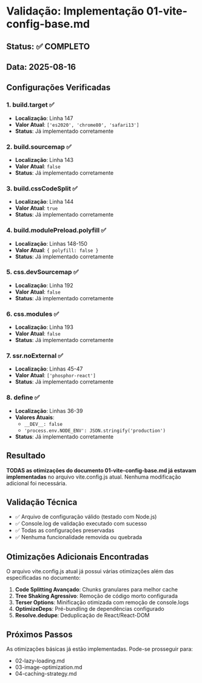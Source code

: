 # Validação: Implementação 01-vite-config-base.md

## Status: ✅ COMPLETO

## Data: 2025-08-16

## Configurações Verificadas

### 1. build.target ✅
- **Localização**: Linha 147
- **Valor Atual**: `['es2020', 'chrome80', 'safari13']`
- **Status**: Já implementado corretamente

### 2. build.sourcemap ✅
- **Localização**: Linha 143
- **Valor Atual**: `false`
- **Status**: Já implementado corretamente

### 3. build.cssCodeSplit ✅
- **Localização**: Linha 144
- **Valor Atual**: `true`
- **Status**: Já implementado corretamente

### 4. build.modulePreload.polyfill ✅
- **Localização**: Linhas 148-150
- **Valor Atual**: `{ polyfill: false }`
- **Status**: Já implementado corretamente

### 5. css.devSourcemap ✅
- **Localização**: Linha 192
- **Valor Atual**: `false`
- **Status**: Já implementado corretamente

### 6. css.modules ✅
- **Localização**: Linha 193
- **Valor Atual**: `false`
- **Status**: Já implementado corretamente

### 7. ssr.noExternal ✅
- **Localização**: Linhas 45-47
- **Valor Atual**: `['phosphor-react']`
- **Status**: Já implementado corretamente

### 8. define ✅
- **Localização**: Linhas 36-39
- **Valores Atuais**:
  - `__DEV__: false`
  - `'process.env.NODE_ENV': JSON.stringify('production')`
- **Status**: Já implementado corretamente

## Resultado

**TODAS as otimizações do documento 01-vite-config-base.md já estavam implementadas** no arquivo vite.config.js atual. Nenhuma modificação adicional foi necessária.

## Validação Técnica

- ✅ Arquivo de configuração válido (testado com Node.js)
- ✅ Console.log de validação executado com sucesso
- ✅ Todas as configurações preservadas
- ✅ Nenhuma funcionalidade removida ou quebrada

## Otimizações Adicionais Encontradas

O arquivo vite.config.js atual já possui várias otimizações além das especificadas no documento:

1. **Code Splitting Avançado**: Chunks granulares para melhor cache
2. **Tree Shaking Agressivo**: Remoção de código morto configurada
3. **Terser Options**: Minificação otimizada com remoção de console.logs
4. **OptimizeDeps**: Pré-bundling de dependências configurado
5. **Resolve.dedupe**: Deduplicação de React/React-DOM

## Próximos Passos

As otimizações básicas já estão implementadas. Pode-se prosseguir para:
- 02-lazy-loading.md
- 03-image-optimization.md
- 04-caching-strategy.md